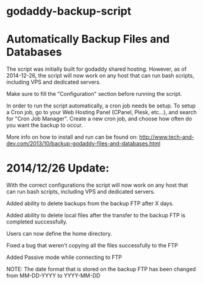 godaddy-backup-script
=====================

Automatically Backup Files and Databases
========================================

The script was initially built for godaddy shared hosting. However, as of 2014-12-26, the script will now work on any host that can run bash scripts, including VPS and dedicated servers.

Make sure to fill the "Configuration" section before running the script.

In order to run the script automatically, a cron job needs be setup. To setup a Cron job, go to your Web Hosting Panel (CPanel, Plesk, etc...), and search for "Cron Job Manager". Create a new cron job, and choose how often do you want the backup to occur.

More info on how to install and run can be found on: http://www.tech-and-dev.com/2013/10/backup-godaddy-files-and-databases.html

2014/12/26 Update:
==================
With the correct configurations the script will now work on any host that can run bash scripts, including VPS and dedicated servers.

Added ability to delete backups from the backup FTP after X days.

Added ability to delete local files after the transfer to the backup FTP is completed successfully.

Users can now define the home directory.

Fixed a bug that weren't copying all the files successfully to the FTP

Added Passive mode while connecting to FTP

NOTE: The date format that is stored on the backup FTP has been changed from MM-DD-YYYY to YYYY-MM-DD
